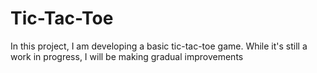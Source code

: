# Tic-Tac-Toe

In this project, I am developing a basic tic-tac-toe game. While it's still a work in progress, I will be making gradual improvements
